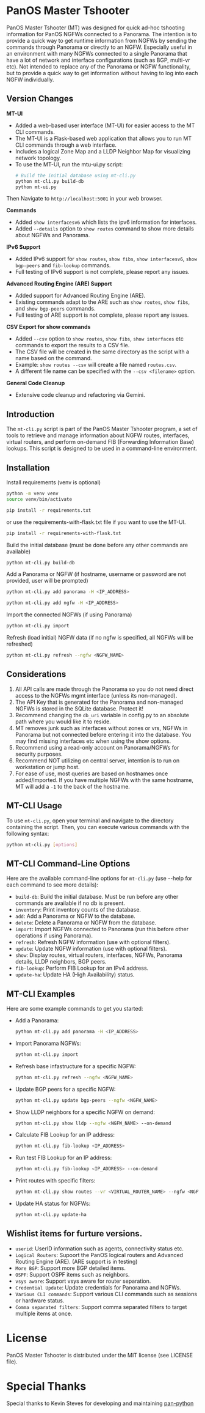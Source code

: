 # PanOS Master Tshooter

PanOS Master Tshooter (MT) was designed for quick ad-hoc tshooting information for PanOS NGFWs connected to a Panorama.  The intention is to provide a quick way to get runtime information from NGFWs by sending the commands through Panorama or directly to an NGFW.  Especially useful in an environment with many NGFWs connected to a single Panorama that have a lot of network and interface configurations (such as BGP, multi-vr etc).  Not intended to replace any of the Panorama or NGFW functionality, but to provide a quick way to get information without having to log into each NGFW individually.

## Version Changes

**MT-UI**
- Added a web-based user interface (MT-UI) for easier access to the MT CLI commands.
- The MT-UI is a Flask-based web application that allows you to run MT CLI commands through a web interface.
- Includes a logical Zone Map and a LLDP Neighbor Map for visualizing network topology.
- To use the MT-UI, run the mtu-ui.py script:
  ```bash
  # Build the initial database using mt-cli.py
  python mt-cli.py build-db
  python mt-ui.py
  ```
Then Navigate to `http://localhost:5001` in your web browser.

**Commands**
- Added `show interfacesv6` which lists the ipv6 information for interfaces.
- Added `--details` option to `show routes` command to show more details about NGFWs and Panorama.

**IPv6 Support**
- Added IPv6 support for `show routes`, `show fibs`, `show interfacesv6`, `show bgp-peers` and `fib-lookup` commands.
- Full testing of IPv6 support is not complete, please report any issues.

**Advanced Routing Engine (ARE) Support**
- Added support for Advanced Routing Engine (ARE).
- Existing commands adapt to the ARE such as `show routes`, `show fibs`, and `show bgp-peers` commands.
- Full testing of ARE support is not complete, please report any issues.

**CSV Export for show commands**
- Added `--csv` option to `show routes`, `show fibs`, `show interfaces` etc commands to export the results to a CSV file.
- The CSV file will be created in the same directory as the script with a name based on the command.
- Example: `show routes --csv` will create a file named `routes.csv`. 
- A different file name can be specified with the `--csv <filename>` option.

**General Code Cleanup**
- Extensive code cleanup and refactoring via Gemini.

## Introduction

The `mt-cli.py` script is part of the PanOS Master Tshooter program, a set of tools to retrieve and manage information about NGFW routes, interfaces, virtual routers, and perform on-demand FIB (Forwarding Information Base) lookups. This script is designed to be used in a command-line environment.

## Installation

Install requirements (venv is optional)
```bash
python -m venv venv
source venv/bin/activate

pip install -r requirements.txt
```
or use the requirements-with-flask.txt file if you want to use the MT-UI.
```bash
pip install -r requirements-with-flask.txt
```

Build the initial database (must be done before any other commands are available)
```bash
python mt-cli.py build-db
```

Add a Panorama or NGFW (if hostname, username or password are not provided, user will be prompted)
```bash
python mt-cli.py add panorama -H <IP_ADDRESS>
```
```bash
python mt-cli.py add ngfw -H <IP_ADDRESS>
```

Import the connected NGFWs (if using Panorama)
```bash
python mt-cli.py import
```

Refresh (load initial) NGFW data (if no ngfw is specified, all NGFWs will be refreshed)
```bash
python mt-cli.py refresh --ngfw <NGFW_NAME>
```

## Considerations
1. All API calls are made through the Panorama so you do not need direct access to the NGFWs mgmt interface (unless its non-managed).
2. The API Key that is generated for the Panorama and non-managed NGFWs is stored in the SQLite database.  Protect it!
3. Recommend changing the `db_uri` variable in config.py to an absolute path where you would like it to reside.
4. MT removes junk such as interfaces without zones or vrs, NGFWs in Panorama but not connected before entering it into the database.  You may find missing interfaces etc when using the show options.
5. Recommend using a read-only account on Panorama/NGFWs for security purposes.
6. Recommend NOT utilizing on central server, intention is to run on workstation or jump host.
7. For ease of use, most queries are based on hostnames once added/imported.  If you have multiple NGFWs with the same hostname, MT will add a `-1` to the back of the hostname.

## MT-CLI Usage
To use `mt-cli.py`, open your terminal and navigate to the directory containing the script. Then, you can execute various commands with the following syntax:

```bash
python mt-cli.py [options]
```

## MT-CLI Command-Line Options

Here are the available command-line options for `mt-cli.py` (use --help for each command to see more details):

- `build-db`: Build the initial database. Must be run before any other commands are available if no db is present.
- `inventory`: Print inventory counts of the database.
- `add`: Add a Panorama or NGFW to the database.
- `delete`: Delete a Panorama or NGFW from the database.
- `import`: Import NGFWs connected to Panorama (run this before other operations if using Panorama).
- `refresh`: Refresh NGFW information (use with optional filters).
- `update`: Update NGFW information (use with optional filters).
- `show`: Display routes, virtual routers, interfaces, NGFWs, Panorama details, LLDP neighbors, BGP peers.
- `fib-lookup`: Perform FIB Lookup for an IPv4 address.
- `update-ha`: Update HA (High Availability) status.

## MT-CLI Examples

Here are some example commands to get you started:

- Add a Panorama:
  ```bash
  python mt-cli.py add panorama -H <IP_ADDRESS>
  ```

- Import Panorama NGFWs:
  ```bash
  python mt-cli.py import
  ```

- Refresh base infastructure for a specific NGFW:
  ```bash
  python mt-cli.py refresh --ngfw <NGFW_NAME>
  ```

- Update BGP peers for a specific NGFW:
  ```bash
  python mt-cli.py update bgp-peers --ngfw <NGFW_NAME>
  ```

- Show LLDP neighbors for a specific NGFW on demand:
  ```bash
  python mt-cli.py show lldp --ngfw <NGFW_NAME> --on-demand
  ```

- Calculate FIB Lookup for an IP address:
  ```bash
  python mt-cli.py fib-lookup <IP_ADDRESS>
  ```

- Run test FIB Lookup for an IP address:
  ```bash
  python mt-cli.py fib-lookup <IP_ADDRESS> --on-demand
  ```

- Print routes with specific filters:
  ```bash
  python mt-cli.py show routes --vr <VIRTUAL_ROUTER_NAME> --ngfw <NGFW_NAME> --dst <DESTINATION_FILTER> --flag <FLAGS>
  ```

- Update HA status for NGFWs:
  ```bash
  python mt-cli.py update-ha
  ```

## Wishlist items for furture versions.
- `userid`: UserID information such as agents, connectivity status etc.
- `Logical Routers`: Supoort the PanOS logical routers and Advanced Routing Engine (ARE). (ARE support is in testing)
- `More BGP`: Support more BGP detailed items.
- `OSPF`: Support OSPF items such as neighbors.
- `vsys aware`: Support vsys aware for router separation.
- `Credential Update`: Update credentials for Panorama and NGFWs.
- `Various CLI commands`: Support various CLI commands such as sessions or hardware status.
- `Comma separated filters`: Support comma separated filters to target multiple items at once.

# License

PanOS Master Tshooter is distributed under the MIT license (see LICENSE file).

# Special Thanks

Special thanks to Kevin Steves for developing and maintaining [pan-python](https://github.com/kevinsteves/pan-python/tree/master)
